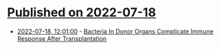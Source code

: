 # [Published on 2022-07-18](index.md)

* [2022-07-18, 12:01:00](https://soylentnews.org/article.pl?sid=22/07/17/1440234&from=rss) - [Bacteria In Donor Organs Complicate Immune Response After Transplantation](https://soylentnews.org/article.pl?sid=22/07/17/1440234&from=rss)
